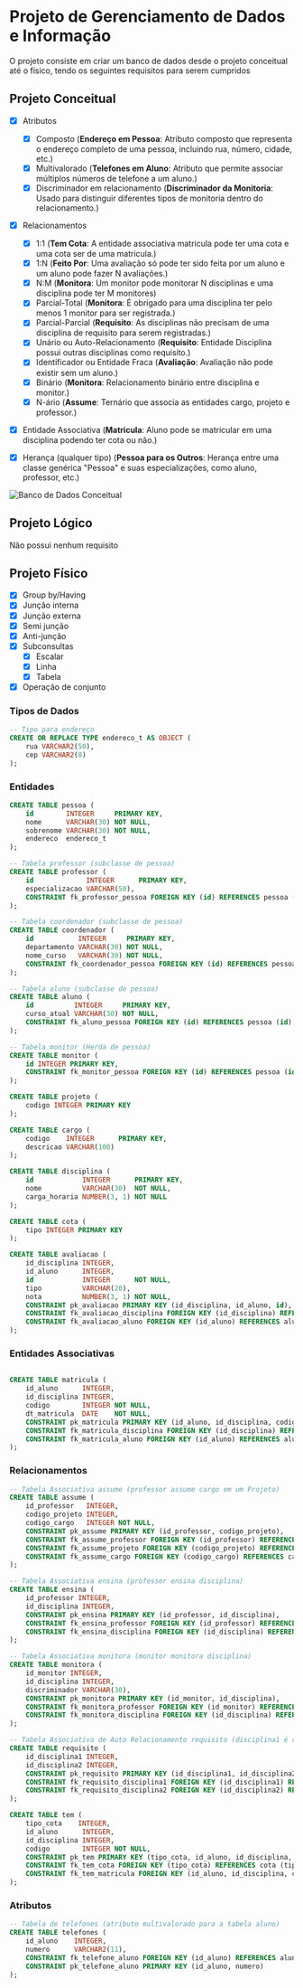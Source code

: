 # Projeto de Gerenciamento de Dados e Informação

O projeto consiste em criar um banco de dados desde o projeto conceitual até o físico, tendo os seguintes requisitos para serem cumpridos

## Projeto Conceitual

- [x] Atributos
  - [x] Composto (**Endereço em Pessoa**: Atributo composto que representa o endereço completo de uma pessoa, incluindo rua, número, cidade, etc.)
  - [x] Multivalorado (**Telefones em Aluno**: Atributo que permite associar múltiplos números de telefone a um aluno.)
  - [x] Discriminador em relacionamento (**Discriminador da Monitoria**: Usado para distinguir diferentes tipos de monitoria dentro do relacionamento.)

- [x] Relacionamentos
  - [x] 1:1 (**Tem Cota**: A entidade associativa matricula pode ter uma cota e uma cota ser de uma matricula.)
  - [x] 1:N (**Feito Por**: Uma avaliação só pode ter sido feita por um aluno e um aluno pode fazer N avaliações.)
  - [x] N:M (**Monitora**: Um monitor pode monitorar N disciplinas e uma disciplina pode ter M monitores)
  - [x] Parcial-Total (**Monitora**: É obrigado para uma disciplina ter pelo menos 1 monitor para ser registrada.)
  - [x] Parcial-Parcial (**Requisito**: As disciplinas não precisam de uma disciplina de requisito para serem registradas.)
  - [x] Unário ou Auto-Relacionamento (**Requisito**: Entidade Disciplina possui outras disciplinas como requisito.)
  - [x] Identificador ou Entidade Fraca (**Avaliação**: Avaliação não pode existir sem um aluno.)
  - [x] Binário (**Monitora**: Relacionamento binário entre disciplina e monitor.)
  - [x] N-ário (**Assume**: Ternário que associa as entidades cargo, projeto e professor.)

- [x] Entidade Associativa (**Matricula**: Aluno pode se matricular em uma disciplina podendo ter cota ou não.)

- [x] Herança (qualquer tipo) (**Pessoa para os Outros**: Herança entre uma classe genérica "Pessoa" e suas especializações, como aluno, professor, etc.)

![Banco de Dados Conceitual](Projeto_Conceitual/esquema.png)

## Projeto Lógico

Não possui nenhum requisito

## Projeto Físico

- [x] Group by/Having
- [x] Junção interna
- [x] Junção externa
- [x] Semi junção
- [x] Anti-junção
- [x] Subconsultas
  - [x] Escalar
  - [x] Linha
  - [x] Tabela
- [x] Operação de conjunto

### Tipos de Dados
```sql
-- Tipo para endereço
CREATE OR REPLACE TYPE endereco_t AS OBJECT (
    rua VARCHAR2(50),
    cep VARCHAR2(8)
);
```

### Entidades
```sql
CREATE TABLE pessoa (
    id        INTEGER     PRIMARY KEY,
    nome      VARCHAR(30) NOT NULL,
    sobrenome VARCHAR(30) NOT NULL,
    endereco  endereco_t
);

-- Tabela professor (subclasse de pessoa)
CREATE TABLE professor (
    id             INTEGER      PRIMARY KEY,
    especializacao VARCHAR(50),
    CONSTRAINT fk_professor_pessoa FOREIGN KEY (id) REFERENCES pessoa (id)
);

-- Tabela coordenador (subclasse de pessoa)
CREATE TABLE coordenador (
    id           INTEGER     PRIMARY KEY,
    departamento VARCHAR(30) NOT NULL,
    nome_curso   VARCHAR(30) NOT NULL,
    CONSTRAINT fk_coordenador_pessoa FOREIGN KEY (id) REFERENCES pessoa (id)
);

-- Tabela aluno (subclasse de pessoa)
CREATE TABLE aluno (
    id          INTEGER     PRIMARY KEY,
    curso_atual VARCHAR(30) NOT NULL,
    CONSTRAINT fk_aluno_pessoa FOREIGN KEY (id) REFERENCES pessoa (id)
);

-- Tabela monitor (Herda de pessoa)
CREATE TABLE monitor (
    id INTEGER PRIMARY KEY,
    CONSTRAINT fk_monitor_pessoa FOREIGN KEY (id) REFERENCES pessoa (id)
);

CREATE TABLE projeto (
    codigo INTEGER PRIMARY KEY
);

CREATE TABLE cargo (
    codigo    INTEGER      PRIMARY KEY,
    descricao VARCHAR(100)
);

CREATE TABLE disciplina (
    id            INTEGER      PRIMARY KEY,
    nome          VARCHAR(30)  NOT NULL,
    carga_horaria NUMBER(3, 1) NOT NULL
);

CREATE TABLE cota (
    tipo INTEGER PRIMARY KEY
);

CREATE TABLE avaliacao (
    id_disciplina INTEGER,
    id_aluno      INTEGER,
    id            INTEGER      NOT NULL,
    tipo          VARCHAR(20),
    nota          NUMBER(3, 1) NOT NULL,
    CONSTRAINT pk_avaliacao PRIMARY KEY (id_disciplina, id_aluno, id),
    CONSTRAINT fk_avaliacao_disciplina FOREIGN KEY (id_disciplina) REFERENCES disciplina (id),
    CONSTRAINT fk_avaliacao_aluno FOREIGN KEY (id_aluno) REFERENCES aluno (id)
);
```

### Entidades Associativas

```sql

CREATE TABLE matricula (
    id_aluno      INTEGER,
    id_disciplina INTEGER,
    codigo        INTEGER NOT NULL,
    dt_matricula  DATE    NOT NULL,
    CONSTRAINT pk_matricula PRIMARY KEY (id_aluno, id_disciplina, codigo),
    CONSTRAINT fk_matricula_disciplina FOREIGN KEY (id_disciplina) REFERENCES disciplina (id),
    CONSTRAINT fk_matricula_aluno FOREIGN KEY (id_aluno) REFERENCES aluno (id)
);
```

### Relacionamentos

```sql
-- Tabela Associativa assume (professor assume cargo em um Projeto)
CREATE TABLE assume (
    id_professor   INTEGER,
    codigo_projeto INTEGER,
    codigo_cargo   INTEGER NOT NULL,
    CONSTRAINT pk_assume PRIMARY KEY (id_professor, codigo_projeto),
    CONSTRAINT fk_assume_professor FOREIGN KEY (id_professor) REFERENCES professor (id) ON DELETE CASCADE,
    CONSTRAINT fk_assume_projeto FOREIGN KEY (codigo_projeto) REFERENCES projeto (codigo),
    CONSTRAINT fk_assume_cargo FOREIGN KEY (codigo_cargo) REFERENCES cargo (codigo)
);

-- Tabela Associativa ensina (professor ensina disciplina)
CREATE TABLE ensina (
    id_professor INTEGER,
    id_disciplina INTEGER,
    CONSTRAINT pk_ensina PRIMARY KEY (id_professor, id_disciplina),
    CONSTRAINT fk_ensina_professor FOREIGN KEY (id_professor) REFERENCES professor (id),
    CONSTRAINT fk_ensina_disciplina FOREIGN KEY (id_disciplina) REFERENCES disciplina (id)
);

-- Tabela Associativa monitora (monitor monitora disciplina)
CREATE TABLE monitora (
    id_monitor INTEGER,
    id_disciplina INTEGER,
    discriminador VARCHAR(30),
    CONSTRAINT pk_monitora PRIMARY KEY (id_monitor, id_disciplina),
    CONSTRAINT fk_monitora_professor FOREIGN KEY (id_monitor) REFERENCES monitor (id),
    CONSTRAINT fk_monitora_disciplina FOREIGN KEY (id_disciplina) REFERENCES disciplina (id)
);

-- Tabela Associativa de Auto Relacionamento requisito (disciplina1 é requisito da disciplina2)
CREATE TABLE requisito (
    id_disciplina1 INTEGER,
    id_disciplina2 INTEGER,
    CONSTRAINT pk_requisito PRIMARY KEY (id_disciplina1, id_disciplina2),
    CONSTRAINT fk_requisito_disciplina1 FOREIGN KEY (id_disciplina1) REFERENCES disciplina (id),
    CONSTRAINT fk_requisito_disciplina2 FOREIGN KEY (id_disciplina2) REFERENCES disciplina (id)
);

CREATE TABLE tem (
    tipo_cota    INTEGER,
    id_aluno      INTEGER,
    id_disciplina INTEGER,
    codigo        INTEGER NOT NULL,
    CONSTRAINT pk_tem PRIMARY KEY (tipo_cota, id_aluno, id_disciplina, codigo),
    CONSTRAINT fk_tem_cota FOREIGN KEY (tipo_cota) REFERENCES cota (tipo),
    CONSTRAINT fk_tem_matricula FOREIGN KEY (id_aluno, id_disciplina, codigo) REFERENCES matricula (id_aluno, id_disciplina, codigo)
);
```

### Atributos

```sql
-- Tabela de telefones (atributo multivalorado para a tabela aluno)
CREATE TABLE telefones (
    id_aluno    INTEGER,
    numero      VARCHAR2(11),
    CONSTRAINT fk_telefone_aluno FOREIGN KEY (id_aluno) REFERENCES aluno (id) ON DELETE CASCADE,
    CONSTRAINT pk_telefone_aluno PRIMARY KEY (id_aluno, numero)
);
```
